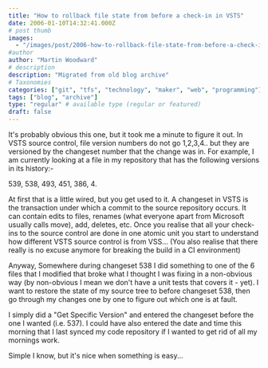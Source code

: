 ```yaml
---
title: "How to rollback file state from before a check-in in VSTS"
date: 2006-01-10T14:32:41.000Z
# post thumb
images:
  - "/images/post/2006-how-to-rollback-file-state-from-before-a-check-in-in-vsts.jpg"
#author
author: "Martin Woodward"
# description
description: "Migrated from old blog archive"
# Taxonomies
categories: ["git", "tfs", "technology", "maker", "web", "programming"]
tags: ["blog", "archive"]
type: "regular" # available type (regular or featured)
draft: false
---
```

It's probably obvious this one, but it took me a minute to figure it out.  In VSTS source control, file version numbers do not go 1,2,3,4.. but they are versioned by the changeset number that the change was in.  For example, I am currently looking at a file in my repository that has the following versions in its history:-

539, 538, 493, 451, 386, 4.

At first that is a little wired, but you get used to it.  A changeset in VSTS is the transaction under which a commit to the source repository occurs.  It can contain edits to files, renames (what everyone apart from Microsoft usually calls move), add, deletes, etc.  Once you realise that all your check-ins to the source control are done in one atomic unit you start to understand how different VSTS source control is from VSS...  (You also realise that there really is no excuse anymore for breaking the build in a CI environment)

Anyway, Somewhere during changeset 538 I did something to one of the 6 files that I modified that broke what I thought I was fixing in a non-obvious way (by non-obvious I mean we don't have a unit tests that covers it - yet).  I want to restore the state of my source tree to before changeset 538, then go through my changes one by one to figure out which one is at fault.

I simply did a "Get Specific Version" and entered the changeset before the one I wanted (i.e. 537).  I could have also entered the date and time this morning that I last synced my code repository if I wanted to get rid of all my mornings work.

Simple I know, but it's nice when something is easy...